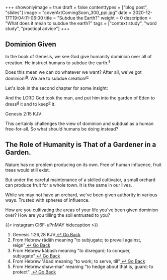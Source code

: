 +++
showonlyimage = true
draft = false
contenttypes = ["blog post", "slides"]
image = "coverArtComingSoon_300_ppi.jpg"
date = 2020-12-17T19:04:11-06:00
title = "Subdue the Earth?"
weight = 0
description = "What does it mean to subdue the earth?"
tags = ["context study", "word study", "practical advice"]
+++
## Dominion Given
In the book of Genesis, we see God give humanity dominion over all of creation. He instruct humans to subdue the earth.<sup><a class='footnote-reference' id='footnote-a-reference' href='#footnote-a'>a</a></sup>

Does this mean we can do whatever we want? After all, we've got dominion!<sup><a class='footnote-reference' id='footnote-b-reference' href='#footnote-b'>b</a></sup>. We are to subdue creation!<sup><a class='footnote-reference' id='footnote-c-reference' href='#footnote-c'>c</a></sup>

Let's look in the second chapter for some insight:

<div class='bible-text'>And the LORD God took the man, and put him into the garden of Eden to dress<sup><a class='footnote-reference' id='footnote-d-reference' href='#footnote-d'>d</a></sup> it and to keep<sup><a class='footnote-reference' id='footnote-e-reference' href='#footnote-e'>e</a></sup> it. 
<p class='bible-reference'>Genesis 2:15 KJV</p>
</div>

This certainly challenges the view of dominion and subdual as a human free-for-all. So what should humans be doing instead?

## The Role of Humanity is That of a Gardener in a Garden.
Nature has no problem producing on its own. Free of human influence, fruit trees would still exist.

But under the careful maintenance of a skilled cultivator, a small orchard can produce fruit for a whole town.
It is the same in our lives.

While we may not have an orchard, we've been given authority in various ways. Trusted with spheres of influence.

How are you cultivating the areas of your life you've been given dominion over? How are you tilling the soil entrusted to you?


{{< instagram CI6F-uPnMAY hidecaption >}}
<ol class='footnotes' id='footnotes'>
<li class='footnote' id='footnote-a'>Genesis 1:26,28 KJV<a class='go-back-link' href='#footnote-a-reference'>&nbsp;&#8617;&nbsp;Go Back</a></li>
<li class='footnote' id='footnote-b'>From Hebrew râdâh meaning "to subjugate; to prevail against, reign"<a class='go-back-link' href='#footnote-b-reference'>&nbsp;&#8617;&nbsp;Go Back</a></li>
<li class='footnote' id='footnote-c'>From Hebrew kâbash meaning "to disregard; to conquer, subjugate"<a class='go-back-link' href='#footnote-c-reference'>&nbsp;&#8617;&nbsp;Go Back</a></li>
<li class='footnote' id='footnote-d'>From Hebrew ‛âbad meaning "to work; to serve, till"<a class='go-back-link' href='#footnote-d-reference'>&nbsp;&#8617;&nbsp;Go Back</a></li>
 <li class='footnote' id='footnote-e'>From Hebrew shaw-mar' meaning "to hedge about that is, guard; to protect" <a class='go-back-link' href='#footnote-e-reference'>&nbsp;&#8617;&nbsp;Go Back</a></li>
</ol>